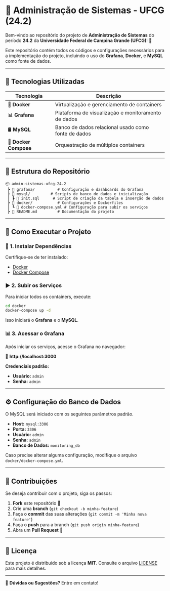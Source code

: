 # 🎯 Administração de Sistemas - UFCG (24.2)

Bem-vindo ao repositório do projeto de **Administração de Sistemas** do período **24.2** da **Universidade Federal de Campina Grande (UFCG)**! 🚀

Este repositório contém todos os códigos e configurações necessários para a implementação do projeto, incluindo o uso do **Grafana**, **Docker**, e **MySQL** como fonte de dados.

---

## 📌 Tecnologias Utilizadas

| Tecnologia  | Descrição |
|------------|-------------------------------------------|
| 🐳 **Docker** | Virtualização e gerenciamento de containers |
| 📊 **Grafana** | Plataforma de visualização e monitoramento de dados |
| 🛢️ **MySQL** | Banco de dados relacional usado como fonte de dados |
| 🔧 **Docker Compose** | Orquestração de múltiplos containers |

---

## 📂 Estrutura do Repositório

```
📦 admin-sistemas-ufcg-24.2
 ┣ 📂 grafana/          # Configuração e dashboards do Grafana
 ┣ 📂 mysql/         # Scripts de banco de dados e inicialização
 ┃ ┣ 📜 init.sql      # Script de criação da tabela e inserção de dados
 ┣ 📂 docker/           # Configurações e Dockerfiles
 ┃ ┗ 📜 docker-compose.yml # Configuração para subir os serviços
 ┣ 📜 README.md         # Documentação do projeto
```

---

## 🚀 Como Executar o Projeto

### 🔧 **1. Instalar Dependências**
Certifique-se de ter instalado:
- [Docker](https://www.docker.com/)
- [Docker Compose](https://docs.docker.com/compose/install/)

### ▶️ **2. Subir os Serviços**
Para iniciar todos os containers, execute:

```bash
cd docker
docker-compose up -d
```

Isso iniciará o **Grafana** e o **MySQL**.

### 📊 **3. Acessar o Grafana**
Após iniciar os serviços, acesse o Grafana no navegador:

🔗 **http://localhost:3000**

**Credenciais padrão:**
- **Usuário:** `admin`
- **Senha:** `admin`

---

## ⚙️ Configuração do Banco de Dados
O MySQL será iniciado com os seguintes parâmetros padrão.

- **Host:** `mysql:3306`
- **Porta:** `3306`
- **Usuário:** `admin`
- **Senha:** `admin`
- **Banco de Dados:** `monitoring_db`

Caso precise alterar alguma configuração, modifique o arquivo `docker/docker-compose.yml`.

---

## 📌 Contribuições
Se deseja contribuir com o projeto, siga os passos:

1. **Fork** este repositório 🍴
2. Crie uma **branch** (`git checkout -b minha-feature`)
3. Faça o **commit** das suas alterações (`git commit -m 'Minha nova feature'`)
4. Faça o **push** para a branch (`git push origin minha-feature`)
5. Abra um **Pull Request** 🚀

---

## 📄 Licença
Este projeto é distribuído sob a licença **MIT**. Consulte o arquivo [LICENSE](LICENSE) para mais detalhes.

---

📢 **Dúvidas ou Sugestões?** Entre em contato!

